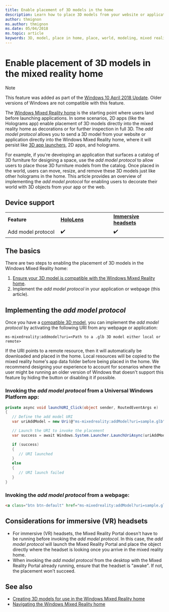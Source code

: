 ```yaml
---
title: Enable placement of 3D models in the home
description: Learn how to place 3D models from your website or application in the Windows Mixed Reality home.
author: thmignon
ms.author: thmignon
ms.date: 05/04/2018
ms.topic: article
keywords: 3D, model, place in home, place, world, modeling, mixed reality home, web, app, mixed reality headset, windows mixed reality headset, virtual reality headset
---
```


# Enable placement of 3D models in the mixed reality home

> [!NOTE]
> This feature was added as part of the [Windows 10 April 2018 Update](https://docs.microsoft.com/windows/mixed-reality/enthusiast-guide/release-notes-april-2018). Older versions of Windows are not compatible with this feature.

The [Windows Mixed Reality home](../discover/navigating-the-windows-mixed-reality-home.md) is the starting point where users land before launching applications. In some scenarios, 2D apps (like the Holograms app) enable placement of 3D models directly into the mixed reality home as decorations or for further inspection in full 3D. The *add model protocol* allows you to send a 3D model from your website or application directly into the Windows Mixed Reality home, where it will persist like [3D app launchers](3d-app-launcher-design-guidance.md), 2D apps, and holograms. 

For example, if you're developing an application that surfaces a catalog of 3D furniture for designing a space, use the *add model protocol* to allow users to place those 3D furniture models from the catalog. Once placed in the world, users can move, resize, and remove these 3D models just like other holograms in the home. This article provides an overview of implementing the *add model protocol* for enabling users to decorate their world with 3D objects from your app or the web.

## Device support

<table>
    <colgroup>
    <col width="33%" />
    <col width="33%" />
    <col width="33%" />
    </colgroup>
    <tr>
        <td><strong>Feature</strong></td>
        <td><a href="../hololens-hardware-details.md"><strong>HoloLens</strong></a></td>
        <td><a href="../discover/immersive-headset-hardware-details.md"><strong>Immersive headsets</strong></a></td>
    </tr>
     <tr>
        <td>Add model protocol</td>
        <td>✔️</td>
        <td>✔️</td>
    </tr>
</table>

## The basics

There are two steps to enabling the placement of 3D models in the Windows Mixed Reality home:
1. [Ensure your 3D model is compatible with the Windows Mixed Reality home](creating-3d-models-for-use-in-the-windows-mixed-reality-home.md).
2. Implement the *add model protocol* in your application or webpage (this article).

## Implementing the *add model protocol*

Once you have a [compatible 3D model](creating-3d-models-for-use-in-the-windows-mixed-reality-home.md), you can implement the *add model protocol* by activating the following URI from any webpage or application:

```
ms-mixedreality:addmodel?uri=<Path to a .glb 3D model either local or remote>
```

If the URI points to a remote resource, then it will automatically be downloaded and placed in the home. Local resources will be copied to the mixed reality home's app data folder before being placed in the home. We recommend designing your experience to account for scenarios where the user might be running an older version of Windows that doesn't support this feature by hiding the button or disabling it if possible. 

### Invoking the *add model protocol* from a Universal Windows Platform app:

```C#
private async void launchURI_Click(object sender, RoutedEventArgs e)
{
   // Define the add model URI
   var uriAddModel = new Uri(@"ms-mixedreality:addModel?uri=sample.glb");

   // Launch the URI to invoke the placement
   var success = await Windows.System.Launcher.LaunchUriAsync(uriAddModel);

   if (success)
   {
      // URI launched
   }
   else
   {
      // URI launch failed
   }
}
```

### Invoking the *add model protocol* from a webpage:

```html
<a class="btn btn-default" href="ms-mixedreality:addModel?uri=sample.glb"> Place 3D Model </a>
```

## Considerations for immersive (VR) headsets

* For immersive (VR) headsets, the Mixed Reality Portal doesn't have to be running before invoking the *add model protocol*. In this case, the *add model protocol* will launch the Mixed Reality Portal and place the object directly where the headset is looking once you arrive in the mixed reality home. 
* When invoking the *add model protocol* from the desktop with the Mixed Reality Portal already running, ensure that the headset is "awake". If not, the placement won't succeed. 

## See also

* [Creating 3D models for use in the Windows Mixed Reality home](creating-3d-models-for-use-in-the-windows-mixed-reality-home.md)
* [Navigating the Windows Mixed Reality home](../discover/navigating-the-windows-mixed-reality-home.md)

